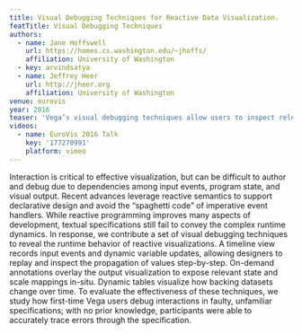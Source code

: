 ```yaml
---
title: Visual Debugging Techniques for Reactive Data Visualization.
featTitle: Visual Debugging Techniques
authors:
  - name: Jane Hoffswell
    url: https://homes.cs.washington.edu/~jhoffs/
    affiliation: University of Washington
  - key: arvindsatya
  - name: Jeffrey Heer
    url: http://jheer.org
    affiliation: University of Washington
venue: eurovis
year: 2016
teaser: 'Vega’s visual debugging techniques allow users to inspect relevant data transformations and dependencies within their specification in the context of the visualization and interaction events. Signal updates are populated in a timeline, on which users can view dependencies (in red): brush depends on cell, start_coords, and end_coords, as shown in the specification above. Users can rewind the visualization to view previous states (in green) and inspect scale encodings as a tooltip in-situ.'
videos:
  - name: EuroVis 2016 Talk
    key: '177270991'
    platform: vimeo
---
```

Interaction is critical to effective visualization, but can be difficult to author and debug due to dependencies among input events, program state, and visual output. Recent advances leverage reactive semantics to support declarative design and avoid the “spaghetti code” of imperative event handlers. While reactive programming improves many aspects of development, textual specifications still fail to convey the complex runtime dynamics. In response, we contribute a set of visual debugging techniques to reveal the runtime behavior of reactive visualizations. A timeline view records input events and dynamic variable updates, allowing designers to replay and inspect the propagation of values step-by-step. On-demand annotations overlay the output visualization to expose relevant state and scale mappings in-situ. Dynamic tables visualize how backing datasets change over time. To evaluate the effectiveness of these techniques, we study how first-time Vega users debug interactions in faulty, unfamiliar specifications; with no prior knowledge, participants were able to accurately trace errors through the specification.